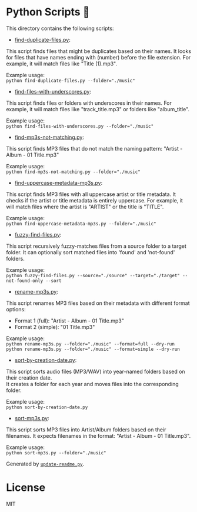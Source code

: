 # Python Scripts 🐍

This directory contains the following scripts:

- [find-duplicate-files.py](./find-duplicate-files.py):

This script finds files that might be duplicates based on their names. It looks for files that have names ending with (number) before the file extension. For example, it will match files like "Title (1).mp3".  
  
Example usage:  
`python find-duplicate-files.py --folder="./music"`

- [find-files-with-underscores.py](./find-files-with-underscores.py):

This script finds files or folders with underscores in their names. For example, it will match files like "track_title.mp3" or folders like "album_title".  
  
Example usage:  
`python find-files-with-underscores.py --folder="./music"`

- [find-mp3s-not-matching.py](./find-mp3s-not-matching.py):

This script finds MP3 files that do not match the naming pattern: "Artist - Album - 01 Title.mp3"  
  
Example usage:  
`python find-mp3s-not-matching.py --folder="./music"`

- [find-uppercase-metadata-mp3s.py](./find-uppercase-metadata-mp3s.py):

This script finds MP3 files with all uppercase artist or title metadata. It checks if the artist or title metadata is entirely uppercase. For example, it will match files where the artist is "ARTIST" or the title is "TITLE".  
  
Example usage:  
`python find-uppercase-metadata-mp3s.py --folder="./music"`

- [fuzzy-find-files.py](./fuzzy-find-files.py):

This script recursively fuzzy-matches files from a source folder to a target folder. It can optionally sort matched files into 'found' and 'not-found' folders.  
  
Example usage:  
`python fuzzy-find-files.py --source="./source" --target="./target" --not-found-only --sort`

- [rename-mp3s.py](./rename-mp3s.py):

This script renames MP3 files based on their metadata with different format options:  
- Format 1 (full): "Artist - Album - 01 Title.mp3"  
- Format 2 (simple): "01 Title.mp3"  
  
Example usage:  
`python rename-mp3s.py --folder="./music" --format=full --dry-run`  
`python rename-mp3s.py --folder="./music" --format=simple --dry-run`

- [sort-by-creation-date.py](./sort-by-creation-date.py):

This script sorts audio files (MP3/WAV) into year-named folders based on their creation date.  
It creates a folder for each year and moves files into the corresponding folder.  
  
Example usage:  
`python sort-by-creation-date.py`

- [sort-mp3s.py](./sort-mp3s.py):

This script sorts MP3 files into Artist/Album folders based on their filenames. It expects filenames in the format: "Artist - Album - 01 Title.mp3".  
  
Example usage:  
`python sort-mp3s.py --folder="./music"`



Generated by [`update-readme.py`](./update-readme.py).


# License

MIT